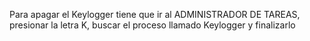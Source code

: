 Para apagar el Keylogger tiene que ir al ADMINISTRADOR DE TAREAS, presionar la
letra K, buscar el proceso llamado Keylogger y finalizarlo
